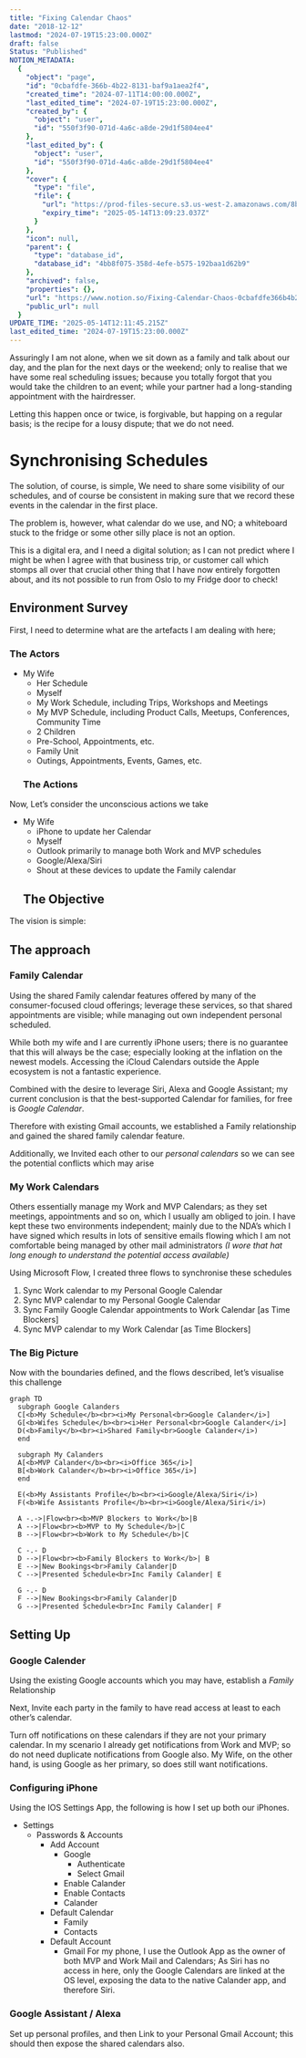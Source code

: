 ```yaml
---
title: "Fixing Calendar Chaos"
date: "2018-12-12"
lastmod: "2024-07-19T15:23:00.000Z"
draft: false
Status: "Published"
NOTION_METADATA:
  {
    "object": "page",
    "id": "0cbafdfe-366b-4b22-8131-baf9a1aea2f4",
    "created_time": "2024-07-11T14:00:00.000Z",
    "last_edited_time": "2024-07-19T15:23:00.000Z",
    "created_by": {
      "object": "user",
      "id": "550f3f90-071d-4a6c-a8de-29d1f5804ee4"
    },
    "last_edited_by": {
      "object": "user",
      "id": "550f3f90-071d-4a6c-a8de-29d1f5804ee4"
    },
    "cover": {
      "type": "file",
      "file": {
        "url": "https://prod-files-secure.s3.us-west-2.amazonaws.com/8bc3c4f0-c291-4309-a955-a5876c66b3de/c503a25a-bcb8-42f7-93ae-3a0d0c0c330a/banner.jpg?X-Amz-Algorithm=AWS4-HMAC-SHA256&X-Amz-Content-Sha256=UNSIGNED-PAYLOAD&X-Amz-Credential=ASIAZI2LB466QZT7DB5G%2F20250514%2Fus-west-2%2Fs3%2Faws4_request&X-Amz-Date=20250514T120923Z&X-Amz-Expires=3600&X-Amz-Security-Token=IQoJb3JpZ2luX2VjEFwaCXVzLXdlc3QtMiJHMEUCIQD0fuWIrCqgak16VjFqzUDaGGPmEd6%2Bi4ug3is%2ByhZipQIgCD38fsERZMn38iecjD26PGlgJnAUmuCUgw8APF%2Fn5asq%2FwMIFRAAGgw2Mzc0MjMxODM4MDUiDFTPkIC1JSu6Rasj6ircAwEx2UfxFUzMeBTIjBHwVXoMG158vEghuXUHJdzBcdR2NCMoeAM3pn9HUKhnZEdFBi936aCFpZKkjTQlv%2BZett9gDoYawifQvGxoix6pkUiE0A5JsFzQABZRz%2FZnj4d86dpcU9p2UaiY%2B0Y3ppZsd2U0mQWTDwGlhMgIZxbpF78D9TlP86pRpYj6sROeVGfmBuIGGZX1aH2MyYnQVo%2BgeSZ6vGdDcydmNATAc%2Fsl7gqxmosUCMfEv7mGopdsyiyLHDVqBxYqrXG%2BtPVJizkob5uWnI3BavB5DPXd6WHOF3z3%2FRdi8H%2BDcoUpyqhB2U%2Fe34xub7kPCdvU8r6eZ1fnb2r2B94A56IYT%2FIMV0n%2B17jnObkksNRK5pk88Hv4YMYS1dhnPltnBBeXRZLPKsrHwf%2BGHSINqbIzQ7gYYYlLBa3s2ILaE0zgzqNzQTGRD%2BYMWPqBoK%2FptrAWWWmldIGgJT0kFVW40LNEx9GShvg8zwiX4r4wg9sdnbK7SMEcdV0GgaeA%2Fgd4%2B75oIMxSjXfIHsnDy56pVc0gmdIbYHQZ%2FYCA52IvydehKAZ6fVujGLeU6hxrz5vIithgAXxU%2Fy4O13%2F7lHqTjbrKcaziG7MpCxFHMfAceUEVA5eip94PMImGksEGOqUBA2GBoYj9u39%2FFYYpNpSzN92Q6eWWbanFnVSperWQe7xuE8GyXpPhKgJgvPxZn8sOw4jaPjIRKZf0mXMN3viNflA3myYzpdHdOIGn3g%2FlvXsMhjQ1zbyzyy0AjU42aBAj2dDDLoaHywWvQ5ov1SI4S3bUZiIi%2BJJ0AqHxz8mkysrShyhZHEh4H4MgEzDwOfxi1o0PPFx5Mmqzx6kmzCRMyghu99t0&X-Amz-Signature=437bbe5574f1901b8c3d0ebf9721c79e8879702751af7a2c4eee3b9ae6a7cd03&X-Amz-SignedHeaders=host&x-id=GetObject",
        "expiry_time": "2025-05-14T13:09:23.037Z"
      }
    },
    "icon": null,
    "parent": {
      "type": "database_id",
      "database_id": "4bb8f075-358d-4efe-b575-192baa1d62b9"
    },
    "archived": false,
    "properties": {},
    "url": "https://www.notion.so/Fixing-Calendar-Chaos-0cbafdfe366b4b228131baf9a1aea2f4",
    "public_url": null
  }
UPDATE_TIME: "2025-05-14T12:11:45.215Z"
last_edited_time: "2024-07-19T15:23:00.000Z"
---
```


Assuringly I am not alone, when we sit down as a family and talk about our day, and the plan for the next days or the weekend; only to realise that we have some real scheduling issues; because you totally forgot that you would take the children to an event; while your partner had a long-standing appointment with the hairdresser.

Letting this happen once or twice, is forgivable, but happing on a regular basis; is the recipe for a lousy dispute; that we do not need.

# Synchronising Schedules

The solution, of course, is simple, We need to share some visibility of our schedules, and of course be consistent in making sure that we record these events in the calendar in the first place.

The problem is, however, what calendar do we use, and NO; a whiteboard stuck to the fridge or some other silly place is not an option.

This is a digital era, and I need a digital solution; as I can not predict where I might be when I agree with that business trip, or customer call which stomps all over that crucial other thing that I have now entirely forgotten about, and its not possible to run from Oslo to my Fridge door to check!

## Environment Survey

First, I need to determine what are the artefacts I am dealing with here;

### The Actors

* My Wife
  * Her Schedule
  * Myself
  * My Work Schedule, including Trips, Workshops and Meetings
  * My MVP Schedule, including Product Calls, Meetups, Conferences, Community Time
  * 2 Children
  * Pre-School, Appointments, etc.
  * Family Unit
  * Outings, Appointments, Events, Games, etc.
  ### The Actions

Now, Let’s consider the unconscious actions we take

* My Wife
  * iPhone to update her Calendar
  * Myself
  * Outlook primarily to manage both Work and MVP schedules
  * Google/Alexa/Siri
  * Shout at these devices to update the Family calendar
  ## The Objective

The vision is simple:

  
## The approach

### Family Calendar

Using the shared Family calendar features offered by many of the consumer-focused cloud offerings; leverage these services, so that shared appointments are visible; while managing out own independent personal scheduled.

While both my wife and I are currently iPhone users; there is no guarantee that this will always be the case; especially looking at the inflation on the newest models. Accessing the iCloud Calendars outside the Apple ecosystem is not a fantastic experience.

Combined with the desire to leverage Siri, Alexa and Google Assistant; my current conclusion is that the best-supported Calendar for families, for free is *Google Calendar*.

Therefore with existing Gmail accounts, we established a Family relationship and gained the shared family calendar feature.

Additionally, we Invited each other to our *personal calendars* so we can see the potential conflicts which may arise

### My Work Calendars

Others essentially manage my Work and MVP Calendars; as they set meetings, appointments and so on, which I usually am obliged to join. I have kept these two environments independent; mainly due to the NDA’s which I have signed which results in lots of sensitive emails flowing which I am not comfortable being managed by other mail administrators *(I wore that hat long enough to understand the potential access available)*

Using Microsoft Flow, I created three flows to synchronise these schedules

1. Sync Work calendar to my Personal Google Calendar
1. Sync MVP calendar to my Personal Google Calendar
1. Sync Family Google Calendar appointments to Work Calendar [as Time Blockers]
1. Sync MVP calendar to my Work Calendar [as Time Blockers]
### The Big Picture

Now with the boundaries defined, and the flows described, let’s visualise this challenge

```mermaid
graph TD
  subgraph Google Calanders
  C[<b>My Schedule</b><br><i>My Personal<br>Google Calander</i>]
  G[<b>Wifes Schedule</b><br><i>Her Personal<br>Google Calander</i>]
  D(<b>Family</b><br><i>Shared Family<br>Google Calander</i>)
  end

  subgraph My Calanders
  A[<b>MVP Calander</b><br><i>Office 365</i>]
  B[<b>Work Calander</b><br><i>Office 365</i>]
  end

  E(<b>My Assistants Profile</b><br><i>Google/Alexa/Siri</i>)
  F(<b>Wife Assistants Profile</b><br><i>Google/Alexa/Siri</i>)

  A -.->|Flow<br><b>MVP Blockers to Work</b>|B
  A -->|Flow<br><b>MVP to My Schedule</b>|C
  B -->|Flow<br><b>Work to My Schedule</b>|C

  C -.- D
  D -->|Flow<br><b>Family Blockers to Work</b>| B
  E -->|New Bookings<br>Family Calander|D
  C -->|Presented Schedule<br>Inc Family Calander| E

  G -.- D
  F -->|New Bookings<br>Family Calander|D
  G -->|Presented Schedule<br>Inc Family Calander| F
```

## Setting Up

### Google Calender

Using the existing Google accounts which you may have, establish a *Family* Relationship

Next, Invite each party in the family to have read access at least to each other’s calendar.

Turn off notifications on these calendars if they are not your primary calendar. In my scenario I already get notifications from Work and MVP; so do not need duplicate notifications from Google also. My Wife, on the other hand, is using Google as her primary, so does still want notifications.

### Configuring iPhone

Using the IOS Settings App, the following is how I set up both our iPhones.

* Settings
  * Passwords & Accounts
    * Add Account
      * Google
        * Authenticate
        * Select Gmail
      * Enable Calander
      * Enable Contacts
      * Calander
    * Default Calendar
      * Family
      * Contacts
    * Default Account
      * Gmail
      For my phone, I use the Outlook App as the owner of both MVP and Work Mail and Calendars; As Siri has no access in here, only the Google Calendars are linked at the OS level, exposing the data to the native Calander app, and therefore Siri.

### Google Assistant / Alexa

Set up personal profiles, and then Link to your Personal Gmail Account; this should then expose the shared calendars also.

